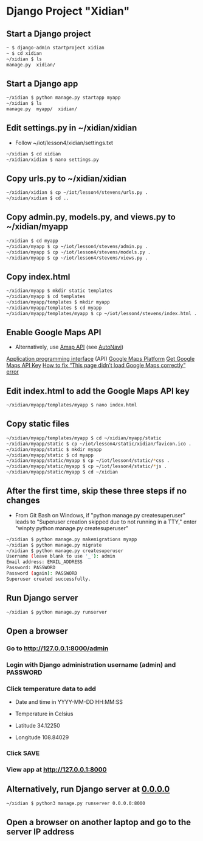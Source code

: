 # Django Project "Xidian"

## Start a Django project
```sh
~ $ django-admin startproject xidian
~ $ cd xidian
~/xidian $ ls
manage.py  xidian/
```

## Start a Django app
```sh
~/xidian $ python manage.py startapp myapp
~/xidian $ ls
manage.py  myapp/  xidian/
```

## Edit settings.py in ~/xidian/xidian

* Follow ~/iot/lesson4/xidian/settings.txt

```sh
~/xidian $ cd xidian
~/xidian/xidian $ nano settings.py
```
## Copy urls.py to ~/xidian/xidian
```sh
~/xidian/xidian $ cp ~/iot/lesson4/stevens/urls.py .
~/xidian/xidian $ cd ..
```
## Copy admin.py, models.py, and views.py to ~/xidian/myapp
```sh
~/xidian $ cd myapp
~/xidian/myapp $ cp ~/iot/lesson4/stevens/admin.py .
~/xidian/myapp $ cp ~/iot/lesson4/stevens/models.py .
~/xidian/myapp $ cp ~/iot/lesson4/stevens/views.py .
```
## Copy index.html
```sh
~/xidian/myapp $ mkdir static templates
~/xidian/myapp $ cd templates
~/xidian/myapp/templates $ mkdir myapp
~/xidian/myapp/templates $ cd myapp
~/xidian/myapp/templates/myapp $ cp ~/iot/lesson4/stevens/index.html .
```
## Enable Google Maps API

* Alternatively, use [Amap API](https://lbs.amap.com/) (see [AutoNavi](https://en.wikipedia.org/wiki/AutoNavi))

[Application programming interface](https://en.wikipedia.org/wiki/Application_programming_interface) (API)
[Google Maps Platform](https://cloud.google.com/maps-platform)
[Get Google Maps API Key](https://developers.google.com/maps/documentation/javascript/get-api-key)
[How to fix “This page didn’t load Google Maps correctly” error](https://churchthemes.com/page-didnt-load-google-maps-correctly)

## Edit index.html to add the Google Maps API key
```sh
~/xidian/myapp/templates/myapp $ nano index.html
```
## Copy static files
```sh
~/xidian/myapp/templates/myapp $ cd ~/xidian/myapp/static
~/xidian/myapp/static $ cp ~/iot/lesson4/static/xidian/favicon.ico .
~/xidian/myapp/static $ mkdir myapp
~/xidian/myapp/static $ cd myapp
~/xidian/myapp/static/myapp $ cp ~/iot/lesson4/static/*css .
~/xidian/myapp/static/myapp $ cp ~/iot/lesson4/static/*js .
~/xidian/myapp/static/myapp $ cd ~/xidian
```
## After the first time, skip these three steps if no changes
* From Git Bash on Windows, if "python manage.py createsuperuser" leads to "Superuser creation skipped due to not running in a TTY," enter "winpty python manage.py createsuperuser"
```sh
~/xidian $ python manage.py makemigrations myapp
~/xidian $ python manage.py migrate
~/xidian $ python manage.py createsuperuser
Username (leave blank to use '_'): admin
Email address: EMAIL_ADDRESS
Password: PASSWORD
Password (again): PASSWORD
Superuser created successfully.
```
## Run Django server
```sh
~/xidian $ python manage.py runserver
```
## Open a browser

### Go to http://127.0.0.1:8000/admin

### Login with Django administration username (admin) and PASSWORD

### Click temperature data to add 

* Date and time in YYYY-MM-DD HH:MM:SS

* Temperature in Celsius

* Latitude 34.12250

* Longitude 108.84029

### Click SAVE

### View app at http://127.0.0.1:8000

## Alternatively, run Django server at [0.0.0.0](https://en.wikipedia.org/wiki/0.0.0.0)
```sh
~/xidian $ python3 manage.py runserver 0.0.0.0:8000
```
## Open a browser on another laptop and go to the server IP address
